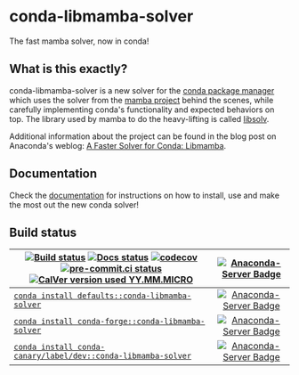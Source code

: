 # conda-libmamba-solver

The fast mamba solver, now in conda!

## What is this exactly?

conda-libmamba-solver is a new solver for the
[conda package manager](https://docs.conda.io/) which uses the solver from the
[mamba project](https://mamba.readthedocs.io/) behind the scenes, while
carefully implementing conda's functionality and expected behaviors on top.
The library used by mamba to do the heavy-lifting is called [libsolv](https://github.com/openSUSE/libsolv).

Additional information about the project can be found in the blog post on Anaconda's weblog:
[A Faster Solver for Conda: Libmamba](https://www.anaconda.com/blog/a-faster-conda-for-a-growing-community).

## Documentation

Check the [documentation](https://conda.github.io/conda-libmamba-solver/) for
instructions on how to install, use and make the most out the new conda solver!


## Build status

| [![Build status](https://github.com/conda/conda-libmamba-solver/actions/workflows/tests.yml/badge.svg)](https://github.com/conda/conda-libmamba-solver/actions/workflows/tests.yml?query=branch%3Amain) [![Docs status](https://github.com/conda/conda-libmamba-solver/actions/workflows/docs.yml/badge.svg)](https://github.com/conda/conda-libmamba-solver/actions/workflows/docs.yml?query=branch%3Amain) [![codecov](https://codecov.io/gh/conda/conda-libmamba-solver/branch/main/graph/badge.svg)](https://codecov.io/gh/conda/conda-libmamba-solver) [![pre-commit.ci status](https://results.pre-commit.ci/badge/github/conda/conda-libmamba-solver/main.svg)](https://results.pre-commit.ci/latest/github/conda/conda-libmamba-solver/main) [![CalVer version used YY.MM.MICRO](https://img.shields.io/badge/calver-YY.MM.MICRO-22bfda.svg?style=flat-square)](https://calver.org) | [![Anaconda-Server Badge](https://anaconda.org/conda-canary/conda-libmamba-solver/badges/latest*release*date.svg)](https://anaconda.org/conda-canary/conda-libmamba-solver) |
| --- | :-: |
| [`conda install defaults::conda-libmamba-solver`](https://anaconda.org/anaconda/conda-libmamba-solver) | [![Anaconda-Server Badge](https://anaconda.org/anaconda/conda-libmamba-solver/badges/version.svg)](https://anaconda.org/anaconda/conda-libmamba-solver) |
| [`conda install conda-forge::conda-libmamba-solver`](https://anaconda.org/conda-forge/conda-libmamba-solver) | [![Anaconda-Server Badge](https://anaconda.org/conda-forge/conda-libmamba-solver/badges/version.svg)](https://anaconda.org/conda-forge/conda-libmamba-solver) |
| [`conda install conda-canary/label/dev::conda-libmamba-solver`](https://anaconda.org/conda-canary/conda-libmamba-solver) | [![Anaconda-Server Badge](https://anaconda.org/conda-canary/conda-libmamba-solver/badges/version.svg)](https://anaconda.org/conda-canary/conda-libmamba-solver) |
